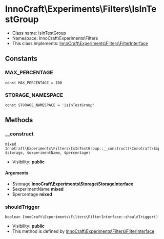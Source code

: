 InnoCraft\Experiments\Filters\IsInTestGroup
===============






* Class name: IsInTestGroup
* Namespace: InnoCraft\Experiments\Filters
* This class implements: [InnoCraft\Experiments\Filters\FilterInterface](InnoCraft-Experiments-Filters-FilterInterface.md)


Constants
----------


### MAX_PERCENTAGE

    const MAX_PERCENTAGE = 100





### STORAGE_NAMESPACE

    const STORAGE_NAMESPACE = 'isInTestGroup'







Methods
-------


### __construct

    mixed InnoCraft\Experiments\Filters\IsInTestGroup::__construct(\InnoCraft\Experiments\Storage\StorageInterface $storage, $experimentName, $percentage)





* Visibility: **public**


#### Arguments
* $storage **[InnoCraft\Experiments\Storage\StorageInterface](InnoCraft-Experiments-Storage-StorageInterface.md)**
* $experimentName **mixed**
* $percentage **mixed**



### shouldTrigger

    boolean InnoCraft\Experiments\Filters\FilterInterface::shouldTrigger()





* Visibility: **public**
* This method is defined by [InnoCraft\Experiments\Filters\FilterInterface](InnoCraft-Experiments-Filters-FilterInterface.md)



